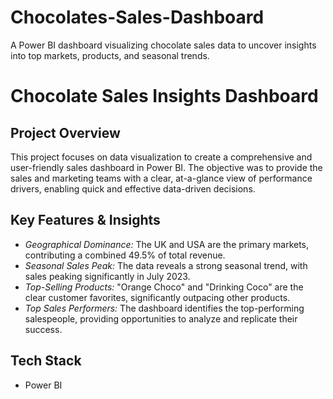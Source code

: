 # Chocolates-Sales-Dashboard
A Power BI dashboard visualizing chocolate sales data to uncover insights into top markets, products, and seasonal trends.

# Chocolate Sales Insights Dashboard

## Project Overview

This project focuses on data visualization to create a comprehensive and user-friendly sales dashboard in Power BI. The objective was to provide the sales and marketing teams with a clear, at-a-glance view of performance drivers, enabling quick and effective data-driven decisions.

## Key Features & Insights
* *Geographical Dominance:* The UK and USA are the primary markets, contributing a combined 49.5% of total revenue.
* *Seasonal Sales Peak:* The data reveals a strong seasonal trend, with sales peaking significantly in July 2023.
* *Top-Selling Products:* "Orange Choco" and "Drinking Coco" are the clear customer favorites, significantly outpacing other products.
* *Top Sales Performers:* The dashboard identifies the top-performing salespeople, providing opportunities to analyze and replicate their success.

## Tech Stack
* Power BI
